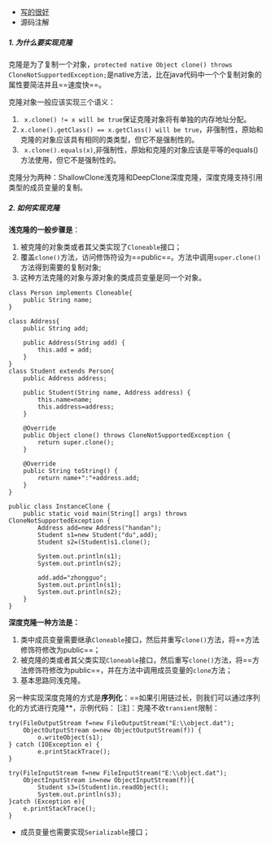 - [写的很好](https://www.cnblogs.com/Qian123/p/5710533.html)
- 源码注解


##### 1. 为什么要实现克隆

克隆是为了复制一个对象，`protected native Object clone() throws CloneNotSupportedException;`是native方法，比在java代码中一个个复制对象的属性要简洁并且==速度快==。

克隆对象一般应该实现三个语义：
1. ` x.clone() != x will be true`保证克隆对象将有单独的内存地址分配。
2. `x.clone().getClass() == x.getClass() will be true`，非强制性，原始和克隆的对象应该具有相同的类类型，但它不是强制性的。
3. ` x.clone().equals(x)`,非强制性，原始和克隆的对象应该是平等的equals()方法使用，但它不是强制性的。

克隆分为两种：ShallowClone浅克隆和DeepClone深度克隆，深度克隆支持引用类型的成员变量的复制。

##### 2. 如何实现克隆

**浅克隆的一般步骤是**：
1. 被克隆的对象类或者其父类实现了`Cloneable`接口；
2. 覆盖`clone()`方法，访问修饰符设为==public==。方法中调用`super.clone()`方法得到需要的复制对象;
3. 这种方法克隆的对象与源对象的类成员变量是同一个对象。

```
class Person implements Cloneable{
    public String name;
}

class Address{
    public String add;

    public Address(String add) {
        this.add = add;
    }
}
class Student extends Person{
    public Address address;

    public Student(String name, Address address) {
        this.name=name;
        this.address=address;
    }

    @Override
    public Object clone() throws CloneNotSupportedException {
        return super.clone();
    }

    @Override
    public String toString() {
        return name+":"+address.add;
    }
}

public class InstanceClone {
    public static void main(String[] args) throws CloneNotSupportedException {
        Address add=new Address("handan");
        Student s1=new Student("du",add);
        Student s2=(Student)s1.clone();

        System.out.println(s1);
        System.out.println(s2);
        
        add.add="zhongguo";
        System.out.println(s1);
        System.out.println(s2);
    }
}
```

**深度克隆一种方法是：**
1. 类中成员变量需要继承`Cloneable`接口，然后并重写`clone()`方法，将==方法修饰符修改为public==；
2. 被克隆的类或者其父类实现`Cloneable`接口，然后重写`clone()`方法，将==方法修饰符修改为public==，并在方法中调用成员变量的`clone`方法；
3. 基本思路同浅克隆。

另一种实现深度克隆的方式是**序列化**：==如果引用链过长，则我们可以通过序列化的方式进行克隆**，示例代码：
[注]：克隆不收`transient`限制：

```
try(FileOutputStream f=new FileOutputStream("E:\\object.dat");
    ObjectOutputStream o=new ObjectOutputStream(f)) {
        o.writeObject(s1);
} catch (IOException e) {
        e.printStackTrace();
}

try(FileInputStream f=new FileInputStream("E:\\object.dat");
    ObjectInputStream in=new ObjectInputStream(f)){
        Student s3=(Student)in.readObject();
        System.out.println(s3);
}catch (Exception e){
    e.printStackTrace();
}
```
- 成员变量也需要实现`Serializable`接口；




